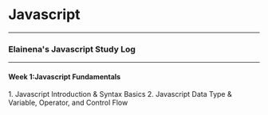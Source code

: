 # Javascript
  
---  

<h3>Elainena's Javascript Study Log</h3>

---

<h4>Week 1:Javascript Fundamentals</h4>
1. Javascript Introduction & Syntax Basics    
2. Javascript Data Type & Variable, Operator, and Control Flow  

